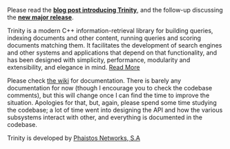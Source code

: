   Please read the **[blog post introducing Trinity](https://medium.com/@markpapadakis/introducing-trinity-a-modern-high-performance-elegant-ir-search-library-a1a3b4e287a7)**, and the follow-up discussing the **[new major release](https://medium.com/@markpapadakis/new-trinity-major-release-available-e5de40355b8d)**.

Trinity is a modern C++ information-retrieval library for building queries, indexing documents and other content, running queries and scoring documents matching them. It facilitates the development of search engines and other systems and applications that depend on that functionality, and has been designed with simplicity, performance, modularity and extensibility, and elegance in mind. [Read More](https://github.com/phaistos-networks/Trinity/wiki/Trinity)

Please check [the wiki](https://github.com/phaistos-networks/Trinity/wiki) for documentation. There is barely any documentation for now (though I encourage you to check the codebase comments),  but this will change once I can find the time to improve the situation. Apologies for that, but, again, please spend some time studying the codebase; a lot of time went into designing the API and how the various subsystems interact with other, and everything is documented in the codebase.

Trinity is developed by [Phaistos Networks, S.A](http://phaistosnetworks.gr/)
